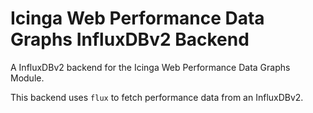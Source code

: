 # Icinga Web Performance Data Graphs InfluxDBv2 Backend

A InfluxDBv2 backend for the Icinga Web Performance Data Graphs Module.

This backend uses `flux` to fetch performance data from an InfluxDBv2.
